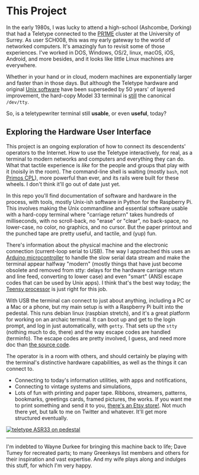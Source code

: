 
# This Project

In the early 1980s, I was lucky to attend a high-school (Ashcombe, Dorking) that had a Teletype connected to the [PR1ME](https://en.wikipedia.org/wiki/Prime_Computer) cluster at the University of Surrey.  As user SCH008, this was my early gateway to the world of networked computers.  It's amazingly fun to revisit some of those experiences.  I've worked in DOS, Windows, OS/2, linux, macOS, iOS, Android, and more besides, and it looks like little Linux machines are everywhere.

Whether in your hand or in cloud, modern machines are exponentially larger and faster than in those days.   But although the Teletype hardware and original [Unix software](http://www.lemis.com/grog/Documentation/Lions/index.php) have been superseded by 50 years' of layered improvement, the hard-copy Model 33 terminal is [still](https://github.com/openbsd/src/blob/master/etc/gettytab#L98) the canonical `/dev/tty`.

So, is a teletypewriter terminal still **usable**, or even **useful**, today?

## Exploring the Hardware User Interface
This project is an ongoing exploration of how to connect its descendents' operators to the Internet.  How to use the Teletype interactively, for real, as a terminal to modern networks and computers and everything they can do.  What that tactile experience is _like_ for the people and groups that play with it (noisily in the room).  The command-line shell is waiting (mostly `bash`, not [Primos CPL](https://yagi.h-net.org/prime_manuals/prirun_scans/CPL%20Users%20Guide%20Rev%2021%20DOC4302-3LA%201987.pdf)), more powerful than ever, and its rails were built for these wheels.  I don't think it'll go out of date just yet.

In this repo you'll find documentation of software and hardware in the process, with tools, mostly Unix-ish software in Python for the Raspberry Pi.  This involves making the Unix commandline and essential software usable with a hard-copy terminal where "carriage return" takes hundreds of milliseconds, with no scroll-back, no "erase" or "clear", no back-space, no lower-case, no color, no graphics, and no cursor.  But the paper printout and the punched tape are pretty useful, and tactile, and (yup) fun.

There's information about the physical machine and the electronic connection (current-loop serial to USB).  The way I approached this uses an [Arduino microcontroller](../firmware/README.md) to handle the slow serial data stream and make the terminal appear halfway "modern" (mostly things that have just become obsolete and removed from stty: delays for the hardware carriage return and line feed, converting to lower case) and even "smart" (ANSI escape codes that can be used by Unix apps).  I think that's the best way today; the [Teensy processor](https://www.pjrc.com/store/teensy32.html) is just right for this job.  

With USB the terminal can connect to just about anything, including a PC or a Mac or a phone, but my main setup is with a Raspberry Pi built into the pedestal.  This runs debian linux (raspbian stretch), and it's a great platform for working on an archaic terminal.  It can boot up and get to the login prompt, and log in just automatically, with `getty`.  That sets up the `stty` (nothing much to do, there) and the way escape codes are handled (terminfo).  The escape codes are pretty involved, I guess, and need more doc than [the source code](../firmware/ansi_escape.h).

The operator is in a room with others, and should certainly be playing with the terminal's distinctive hardware capabilities, as well as the things it can connect to.
* Connecting to today's information utilities, with apps and notifications,
* Connecting to vintage systems and simulations,
* Lots of fun with printing and paper tape.  Ribbons, streamers, patterns, bookmarks, greetings cards, framed pictures, the works.  If you want me to print something and send it to you, [there's an Etsy store!](https://www.etsy.com/shop/asr33).  Not much there yet, but talk to me on Twitter and whatever.  It'll get more structured eventually.

[![teletype ASR33 on pedestal](../pix/20181014_101010_x500.jpg)](../pix/20181014_101010.jpg)


---

I'm indebted to Wayne Durkee for bringing this machine back to life; Dave Tumey for recreated parts; to many Greenkeys list members and others for their inspiration and vast expertise.  And my wife plays along and indulges this stuff, for which I'm very happy.
